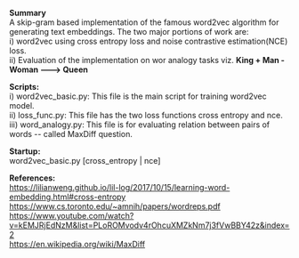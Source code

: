 **Summary**    
A skip-gram based implementation of the famous word2vec algorithm for generating text embeddings.
The two major portions of work are:     
i) word2vec using cross entropy loss and noise contrastive estimation(NCE) loss.    
ii) Evaluation of the implementation on wor analogy tasks viz. **King + Man - Woman ---> Queen**

**Scripts:**   
i) word2vec_basic.py: This file is the main script for training word2vec model.   
ii) loss_func.py:  This file has the two loss functions cross entropy and nce.   
iii) word_analogy.py: This file is for evaluating relation between pairs of words -- called MaxDiff question.  

**Startup:**    
word2vec_basic.py [cross_entropy | nce]

**References:**     
https://lilianweng.github.io/lil-log/2017/10/15/learning-word-embedding.html#cross-entropy
https://www.cs.toronto.edu/~amnih/papers/wordreps.pdf      
https://www.youtube.com/watch?v=kEMJRjEdNzM&list=PLoROMvodv4rOhcuXMZkNm7j3fVwBBY42z&index=2  
https://en.wikipedia.org/wiki/MaxDiff


